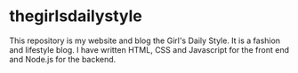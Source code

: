 # thegirlsdailystyle
This repository is my website and blog the Girl's Daily Style. It is a fashion and lifestyle blog. I have written HTML, CSS and Javascript for the front end and Node.js for the backend. 
